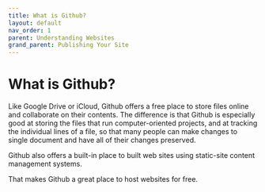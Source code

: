 ```yaml
---
title: What is Github?
layout: default
nav_order: 1
parent: Understanding Websites 
grand_parent: Publishing Your Site
---
```


# What is Github? 

Like Google Drive or iCloud, Github offers a free place to store files online and collaborate on their contents. The difference is that Github is especially good at storing the files that run computer-oriented projects, and at tracking the individual lines of a file, so that many people can make changes to single document and have all of their changes preserved.

Github also offers a built-in place to built web sites using static-site content management systems.

That makes Github a great place to host websites for free.

